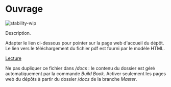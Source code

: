# Ouvrage

![stability-wip](https://img.shields.io/badge/stability-work_in_progress-lightgrey.svg)

Description.

Adapter le lien ci-dessous pour pointer sur la page web d'accueil du dépôt.
Le lien vers le téléchargement du fichier pdf est fourni par le modèle HTML.

[Lecture](https://github.com/Cours-R/travailler-ouvrage-thomasgaquiere/tree/master/ouvrage)

Ne pas dupliquer ce fichier dans _/docs_ : le contenu du dossier est géré automatiquement par la commande _Build Book_.
Activer seulement les pages web du dépôts à partir du dossier /_docs_ de la branche _Master_.